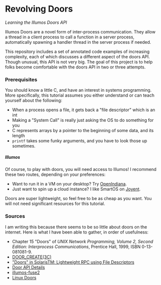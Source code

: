 # Revolving Doors
*Learning the Illumos Doors API*

Illumos Doors are a novel form of inter-process communication. They allow a
thread in a client process to call a function in a server process, automatically
spawning a handler thread in the server process if needed.

This repository includes a set of annotated code examples of increasing
complexity, each of which discusses a different aspect of the doors API. Though
unusual, this API is not very big. The goal of this project is to help folks
become comfortable with the doors API in two or three attempts.

### Prerequisites
You should know a little C, and have an interest in systems programming. More
specifically, this tutorial assumes you either understand or can teach yourself
about the following:

* When a process opens a file, it gets back a "file descriptor" which is an int
* Making a "System Call" is really just asking the OS to do something for you
* C represents arrays by a pointer to the beginning of some data, and its length
* `printf` takes some funky arguments, and you have to look those up sometimes.

##### Illumos
Of course, to play with doors, you will need access to Illumos! I recommend
these two routes, depending on your preferences:

* Want to run it in a VM on your desktop? Try [OpenIndiana](OpenIndiana.md).
* Just want to spin up a cloud instance? I like SmartOS on [Joyent](https://www.joyent.com).

Doors are super lightweight, so feel free to be as cheap as you want. You will
not need significant resources for this tutorial.

### Sources
I am writing this because there seems to be so little about doors on the 
internet. Here is what I have been able to gather, in order of usefulness:

* Chapter 15 "Doors" of *UNIX Network Programming, Volume 2, Second Edition: Interprocess Communications*, Prentice Hall, 1999, ISBN 0-13-081081-9.
* [DOOR_CREATE(3C)](https://illumos.org/man/3C/door_create)
* ["Doors" in SolarisTM: Lightweight RPC using File Descriptors](http://www.kohala.com/start/papers.others/doors.html)
* [Door API Details](https://blogs.oracle.com/tucker/door-api-details)
* [illumos-fuse2](https://bitbucket.org/gwr/illumos-fuse2)
* [Linux Doors](http://ldoor.sourceforge.net) 
